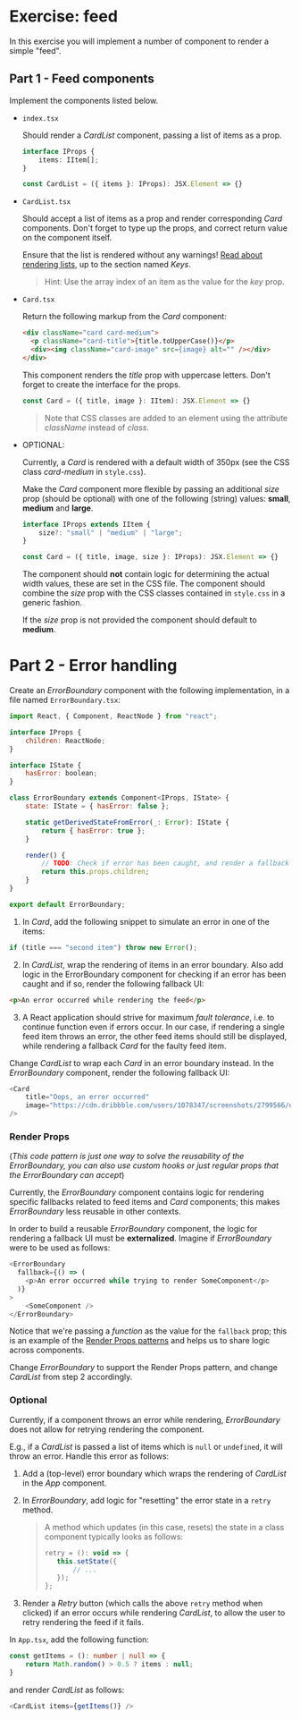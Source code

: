 # Exercise: feed

In this exercise you will implement a number of component to render a simple "feed".

## Part 1 - Feed components

Implement the components listed below.

- `index.tsx`

  Should render a _CardList_ component, passing a list of items as a prop.

  ```ts
  interface IProps {
      items: IItem[];
  }

  const CardList = ({ items }: IProps): JSX.Element => {}
  ```

- `CardList.tsx`

  Should accept a list of items as a prop and render corresponding _Card_ components. Don't forget to type up the props, and correct return value on the component itself.

  Ensure that the list is rendered without any warnings! [Read about rendering lists](https://reactjs.org/docs/lists-and-keys.html), up to the section named _Keys_.

  > Hint: Use the array index of an item as the value for the _key_ prop.

- `Card.tsx`

  Return the following markup from the _Card_ component:

  ```html
  <div className="card card-medium">
  	<p className="card-title">{title.toUpperCase()}</p>
  	<div><img className="card-image" src={image} alt="" /></div>
  </div>
  ```

  This component renders the _title_ prop with uppercase letters. Don't forget to create the interface for the props.

  ```ts
  const Card = ({ title, image }: IItem): JSX.Element => {}
  ```

  > Note that CSS classes are added to an element using the attribute _className_ instead of _class_.

- OPTIONAL:

  Currently, a _Card_ is rendered with a default width of 350px (see the CSS class _card-medium_ in `style.css`).

  Make the _Card_ component more flexible by passing an additional _size_ prop (should be optional) with one of the following (string) values: **small**, **medium** and **large**.

  ```ts
  interface IProps extends IItem {
      size?: "small" | "medium" | "large";
  }

  const Card = ({ title, image, size }: IProps): JSX.Element => {}
  ```

  The component should **not** contain logic for determining the actual width values, these are set in the CSS file. The component should combine the _size_ prop with the CSS classes contained in `style.css` in a generic fashion.

  If the _size_ prop is not provided the component should default to **medium**.

# Part 2 - Error handling

Create an _ErrorBoundary_ component with the following implementation, in a file named `ErrorBoundary.tsx`:

```javascript
import React, { Component, ReactNode } from "react";

interface IProps {
	children: ReactNode;
}

interface IState {
	hasError: boolean;
}

class ErrorBoundary extends Component<IProps, IState> {
	state: IState = { hasError: false };

	static getDerivedStateFromError(_: Error): IState {
		return { hasError: true };
	}

	render() {
		// TODO: Check if error has been caught, and render a fallback UI.
		return this.props.children;
	}
}

export default ErrorBoundary;
```

1. In _Card_, add the following snippet to simulate an error in one of the items:

```js
if (title === "second item") throw new Error();
```

2. In _CardList_, wrap the rendering of items in an error boundary. Also add logic in the ErrorBoundary component for checking if an error has been caught and if so, render the following fallback UI:

```html
<p>An error occurred while rendering the feed</p>
```

3. A React application should strive for maximum _fault tolerance_, i.e. to continue function even if errors occur. In our case, if rendering a single feed item throws an error, the other feed items should still be displayed, while rendering a fallback _Card_ for the faulty feed item.

Change _CardList_ to wrap each _Card_ in an error boundary instead. In the _ErrorBoundary_ component, render the following fallback UI:

```javascript
<Card
	title="Oops, an error occurred"
	image="https://cdn.dribbble.com/users/1078347/screenshots/2799566/oops.png"
/>
```

### Render Props

(_This code pattern is just one way to solve the reusability of the ErrorBoundary, you can also use custom hooks or just regular props that the ErrorBoundary can accept_)

Currently, the _ErrorBoundary_ component contains logic for rendering specific fallbacks related to feed items and _Card_ components; this makes _ErrorBoundary_ less reusable in other contexts.

In order to build a reusable _ErrorBoundary_ component, the logic for rendering a fallback UI must be **externalized**. Imagine if _ErrorBoundary_ were to be used as follows:

```javascript
<ErrorBoundary
  fallback={() => (
    <p>An error occurred while trying to render SomeComponent</p>
  )}
>
	<SomeComponent />
</ErrorBoundary>
```

Notice that we're passing a _function_ as the value for the `fallback` prop; this is an example of the [Render Props patterns](https://reactjs.org/docs/render-props.html) and helps us to share logic across components.

Change _ErrorBoundary_ to support the Render Props pattern, and change _CardList_ from step 2 accordingly.

### Optional
Currently, if a component throws an error while rendering, _ErrorBoundary_ does not allow for retrying rendering the component.

E.g., if a _CardList_ is passed a list of items which is `null` or `undefined`, it will throw an error. Handle this error as follows:

1. Add a (top-level) error boundary which wraps the rendering of _CardList_ in the _App_ component.

2. In _ErrorBoundary_, add logic for "resetting" the error state in a `retry` method.

   > A method which updates (in this case, resets) the state in a class component typically looks as follows:
   >
   > ```javascript
   > retry = (): void => {
   > 	this.setState({
   > 		// ...
   > 	});
   > };
   > ```

3. Render a _Retry_ button (which calls the above `retry` method when clicked) if an error occurs while rendering _CardList_, to allow the user to retry rendering the feed if it fails.

In `App.tsx`, add the following function:

```typescript
const getItems = (): number | null => {
	return Math.random() > 0.5 ? items : null;
}
```

and render _CardList_ as follows:

```javascript
<CardList items={getItems()} />
```
